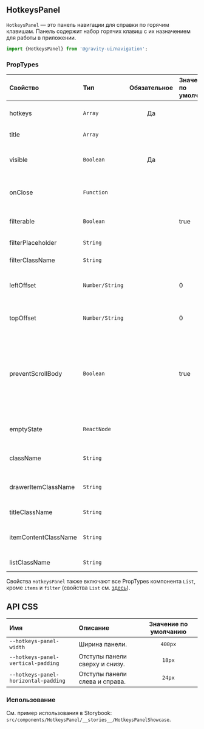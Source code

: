 <!--GITHUB_BLOCK-->

## HotkeysPanel

<!--/GITHUB_BLOCK-->

`HotkeysPanel` — это панель навигации для справки по горячим клавишам.
Панель содержит набор горячих клавиш с их назначением для работы в приложении.

```ts
import {HotkeysPanel} from '@gravity-ui/navigation';
```

### PropTypes

| Свойство             | Тип             | Обязательное | Значение по умолчанию | Описание                                                                                         |
| :------------------- | :-------------- | :----------: | :-------------------- | :----------------------------------------------------------------------------------------------- |
| hotkeys              | `Array`         |      Да      |                       | Список групп горячих клавиш.                                                                     |
| title                | `Array`         |              |                       | Заголовок панели.                                                                                |
| visible              | `Boolean`       |      Да      |                       | Определяет видимость выдвижной панели.                                                           |
| onClose              | `Function`      |              |                       | Обработчик закрытия выдвижной панели.                                                            |
| filterable           | `Boolean`       |              | true                  | Определяет видимость поля поиска.                                                                |
| filterPlaceholder    | `String`        |              |                       | Заглушка для поля поиска.                                                                        |
| filterClassName      | `String`        |              |                       | Имя класса поля поиска.                                                                          |
| leftOffset           | `Number/String` |              | 0                     | Отступ слева для выдвижной панели.                                                               |
| topOffset            | `Number/String` |              | 0                     | Отступ сверху для выдвижной панели.                                                              |
| preventScrollBody    | `Boolean`       |              | true                  | Определяет, следует ли отключать прокрутку основного содержимого, когда выдвижная панель видима. |
| emptyState           | `ReactNode`     |              |                       | Заглушка при отсутствии результатов поиска.                                                      |
| className            | `String`        |              |                       | Имя класса выдвижной панели.                                                                     |
| drawerItemClassName  | `String`        |              |                       | Имя класса элемента выдвижной панели.                                                            |
| titleClassName       | `String`        |              |                       | Имя класса заголовка.                                                                            |
| itemContentClassName | `String`        |              |                       | Имя класса содержимого элементов списка.                                                         |
| listClassName        | `String`        |              |                       | Имя класса списка.                                                                               |

Свойства `HotkeysPanel` также включают все PropTypes компонента `List`, кроме `items` и `filter` (свойства `List` см. [здесь](https://github.com/gravity-ui/uikit/blob/main/src/components/List/README.md)).

## API CSS

| Имя                                  | Описание                       | Значение по умолчанию |
| :----------------------------------- | :----------------------------- | :-------------------: |
| `--hotkeys-panel-width`              | Ширина панели.                 |        `400px`        |
| `--hotkeys-panel-vertical-padding`   | Отступы панели сверху и снизу. |        `18px`         |
| `--hotkeys-panel-horizontal-padding` | Отступы панели слева и справа. |        `24px`         |

### Использование

См. пример использования в Storybook: `src/components/HotkeysPanel/__stories__/HotkeysPanelShowcase`.
